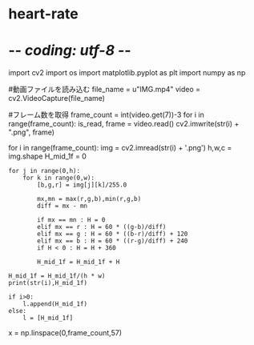 # heart-rate
# -*- coding: utf-8 -*-
import cv2
import os
import matplotlib.pyplot as plt
import numpy as np

#動画ファイルを読み込む
file_name = u"IMG.mp4"
video = cv2.VideoCapture(file_name)

#フレーム数を取得
frame_count = int(video.get(7))-3
for i in range(frame_count):
    is_read, frame = video.read()
    cv2.imwrite(str(i) + ".png", frame)

for i in range(frame_count):
    img = cv2.imread(str(i) + '.png')
    h,w,c = img.shape
    H_mid_1f = 0

    for j in range(0,h):
        for k in range(0,w):
            [b,g,r] = img[j][k]/255.0
    
            mx,mn = max(r,g,b),min(r,g,b)
            diff = mx - mn
        
            if mx == mn : H = 0
            elif mx == r : H = 60 * ((g-b)/diff)
            elif mx == g : H = 60 * ((b-r)/diff) + 120
            elif mx == b : H = 60 * ((r-g)/diff) + 240
            if H < 0 : H = H + 360
        
            H_mid_1f = H_mid_1f + H

    H_mid_1f = H_mid_1f/(h * w)
    print(str(i),H_mid_1f)

    if i>0:
        l.append(H_mid_1f)
    else:
        l = [H_mid_1f]


x = np.linspace(0,frame_count,57)
